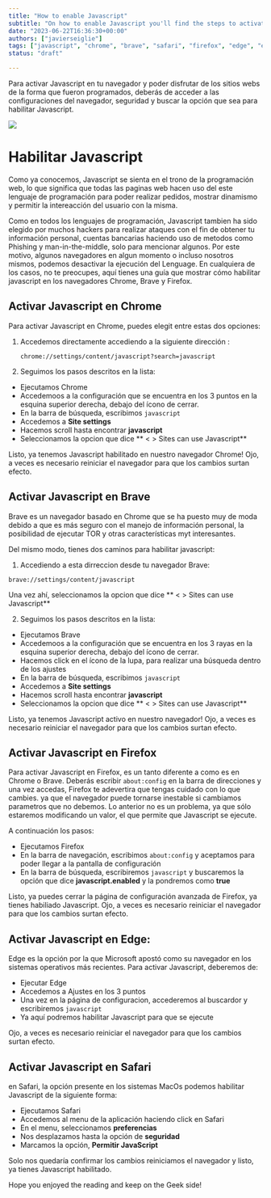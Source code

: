```yaml
---
title: "How to enable Javascript"
subtitle: "On how to enable Javascript you'll find the steps to activate Javascript on different browsers (Chrome, Brave, Firefox, Safari and Edge). Beign able to execute Javascript on our browser is fundamental."
date: "2023-06-22T16:36:30+00:00"
authors: ["javierseiglie"]
tags: ["javascript", "chrome", "brave", "safari", "firefox", "edge", "enable javascript"]
status: "draft"

---
```



Para activar Javascript en tu navegador y poder disfrutar de los sitios webs de la forma que fueron programados, deberás de acceder a las configuraciones del navegador, seguridad y buscar la opción que sea para habilitar Javascript.

![](https://i.imgur.com/LTf8fGo.png)

# Habilitar Javascript

Como ya conocemos, Javascript se sienta en el trono de la programación web, lo que significa que todas las paginas web hacen uso del este lenguaje de programación para poder realizar pedidos, mostrar dinamismo y permitir la intereacción del usuario con la misma. 

Como en todos los lenguajes de programación, Javascript tambien ha sido elegido por muchos hackers para realizar ataques con el fin de obtener tu información personal, cuentas bancarias haciendo uso de metodos como Phishing y man-in-the-middle, solo para mencionar algunos. Por este motivo, algunos navegadores en algun momento o incluso nosotros mismos, podemos desactivar la ejecución del Lenguage. En cualquiera de los casos, no te preocupes, aquí tienes una guía que mostrar cómo habilitar javascript en los navegadores Chrome, Brave y Firefox.

## Activar Javascript en Chrome

Para activar Javascript en Chrome, puedes elegit entre estas dos opciones:

1. Accedemos directamente accediendo a la siguiente dirección :

	`chrome://settings/content/javascript?search=javascript`

2. Seguimos los pasos descritos en la lista:
 - Ejecutamos Chrome
 - Accedemoos a la configuración que se encuentra en los 3 puntos en la esquina superior derecha, debajo del ícono de cerrar.
 - En la barra de búsqueda, escribimos `javascript` 
 - Accedemos a **Site settings**
 - Hacemos scroll hasta encontrar **javascript**
 - Seleccionamos la opcion que dice ** < > Sites can use Javascript**

Listo, ya tenemos Javascript habilitado en nuestro navegador Chrome! Ojo, a veces es necesario reiniciar el navegador para que los cambios surtan efecto.

## Activar Javascript en Brave

Brave es un navegador basado en Chrome que se ha puesto muy de moda debido a que es más seguro con el manejo de información personal, la posibilidad de ejecutar TOR y otras características myt interesantes.

Del mismo modo, tienes dos caminos para habilitar javascript:

1. Accediendo a esta dirreccion desde tu navegador Brave:

`brave://settings/content/javascript`

 Una vez ahí, seleccionamos la opcion que dice ** < > Sites can use Javascript**
 
2. Seguimos los pasos descritos en la lista:
 - Ejecutamos Brave
 - Accedemoos a la configuración que se encuentra en los 3 rayas en la esquina superior derecha, debajo del ícono de cerrar.
 - Hacemos click en el ícono de la lupa, para realizar una búsqueda dentro de los ajustes
 - En la barra de búsqueda, escribimos `javascript` 
 - Accedemos a **Site settings**
 - Hacemos scroll hasta encontrar **javascript**
 - Seleccionamos la opcion que dice ** < > Sites can use Javascript**

Listo, ya tenemos Javascript activo en nuestro navegador! Ojo, a veces es necesario reiniciar el navegador para que los cambios surtan efecto.

## Activar Javascript en Firefox

Para activar Javascript en Firefox, es un tanto diferente a como es en Chrome o Brave. Deberás escribir `about:config` en la barra de direcciones y una vez accedas, Firefox te adevertira que tengas cuidado con lo que cambies. ya que el navegador puede tornarse inestable si cambiamos parametros que no debemos. Lo anterior no es un problema, ya que sólo estaremos modificando un valor, el que permite que Javascript se ejecute.

A continuación los pasos:
- Ejecutamos Firefox 
- En la barra de navegación, escribimos `about:config` y aceptamos para poder llegar a la pantalla de configuración
- En la barra de búsqueda, escribiremos `javascript` y buscaremos la opción que dice **javascript.enabled** y la pondremos como **true**

Listo, ya puedes cerrar la página de configuración avanzada de Firefox, ya tienes habiliado Javascript. Ojo, a veces es necesario reiniciar el navegador para que los cambios surtan efecto.

## Activar Javascript en Edge:

Edge es la opción por la que Microsoft apostó como su navegador en los sistemas operativos más recientes. Para activar Javascript, deberemos de:

 - Ejecutar Edge
 - Accedemos a Ajustes en los 3 puntos
 - Una vez en la página de configuracion, accederemos al buscardor y escribiremos `javascript`
  - Ya aquí podremos habilitar Javascript para que se ejecute

Ojo, a veces es necesario reiniciar el navegador para que los cambios surtan efecto.

## Activar Javascript en Safari

en Safari, la opción presente en los sistemas MacOs  podemos habilitar Javascript de la siguiente forma:

- Ejecutamos Safari
- Accedemos al menu de la aplicación haciendo click en Safari
- En el menu, seleccionamos **preferencias**
- Nos desplazamos hasta la opción de **seguridad** 
- Marcamos la opción, **Permitir JavaScript**

Solo nos quedaría confirmar los cambios reiniciamos el navegador y listo, ya tienes Javascript habilitado.

Hope you enjoyed the reading and keep on the Geek side!
